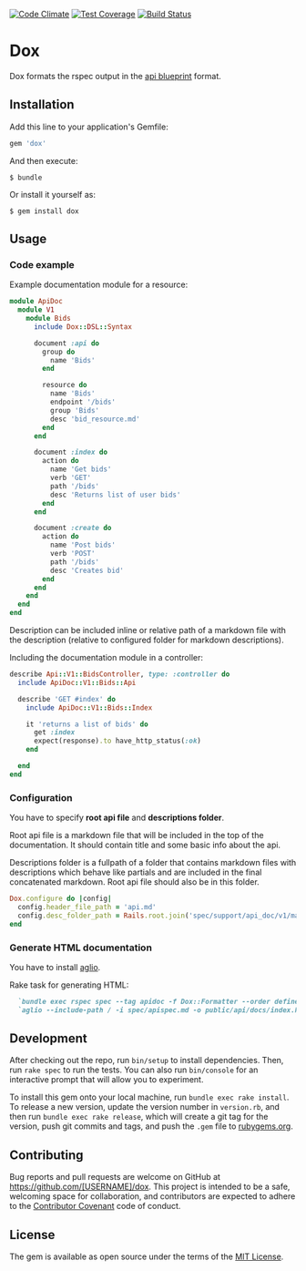 [![Code Climate](https://codeclimate.com/github/infinum/dox/badges/gpa.svg)](https://codeclimate.com/github/infinum/dox)
[![Test Coverage](https://codeclimate.com/github/infinum/dox/badges/coverage.svg)](https://codeclimate.com/github/infinum/dox/coverage)
[![Build Status](https://semaphoreci.com/api/v1/infinum/dox/branches/master/shields_badge.svg)](https://semaphoreci.com/infinum/dox)

# Dox

Dox formats the rspec output in the [api blueprint](https://apiblueprint.org/) format.

## Installation

Add this line to your application's Gemfile:

```ruby
gem 'dox'
```

And then execute:

    $ bundle

Or install it yourself as:

    $ gem install dox

## Usage

### Code example

Example documentation module for a resource:

``` ruby
module ApiDoc
  module V1
    module Bids
      include Dox::DSL::Syntax

      document :api do
        group do
          name 'Bids'
        end

        resource do
          name 'Bids'
          endpoint '/bids'
          group 'Bids'
          desc 'bid_resource.md'
        end
      end

      document :index do
        action do
          name 'Get bids'
          verb 'GET'
          path '/bids'
          desc 'Returns list of user bids'
        end
      end

      document :create do
        action do
          name 'Post bids'
          verb 'POST'
          path '/bids'
          desc 'Creates bid'
        end
      end
    end
  end
end
```
Description can be included inline or relative path of a markdown file with the description (relative to configured folder for markdown descriptions).

Including the documentation module in a controller:

``` ruby
describe Api::V1::BidsController, type: :controller do
  include ApiDoc::V1::Bids::Api

  describe 'GET #index' do
    include ApiDoc::V1::Bids::Index

    it 'returns a list of bids' do
      get :index
      expect(response).to have_http_status(:ok)
    end

  end
end
```

### Configuration

You have to specify **root api file** and **descriptions folder**.

Root api file is a markdown file that will be included in the top of the documentation. It should contain title and some basic info about the api.

Descriptions folder is a fullpath of a folder that contains markdown files with descriptions which behave like partials and are included in the final concatenated markdown. Root api file should also be in this folder.

``` ruby
Dox.configure do |config|
  config.header_file_path = 'api.md'
  config.desc_folder_path = Rails.root.join('spec/support/api_doc/v1/markdown_descriptions')
end
```

### Generate HTML documentation
You have to install [aglio](https://www.npmjs.com/package/aglio).

Rake task for generating HTML:

``` ruby
  `bundle exec rspec spec --tag apidoc -f Dox::Formatter --order defined --out spec/apispec.md`
  `aglio --include-path / -i spec/apispec.md -o public/api/docs/index.html`
```

## Development

After checking out the repo, run `bin/setup` to install dependencies. Then, run `rake spec` to run the tests. You can also run `bin/console` for an interactive prompt that will allow you to experiment.

To install this gem onto your local machine, run `bundle exec rake install`. To release a new version, update the version number in `version.rb`, and then run `bundle exec rake release`, which will create a git tag for the version, push git commits and tags, and push the `.gem` file to [rubygems.org](https://rubygems.org).

## Contributing

Bug reports and pull requests are welcome on GitHub at https://github.com/[USERNAME]/dox. This project is intended to be a safe, welcoming space for collaboration, and contributors are expected to adhere to the [Contributor Covenant](http://contributor-covenant.org) code of conduct.


## License

The gem is available as open source under the terms of the [MIT License](http://opensource.org/licenses/MIT).

